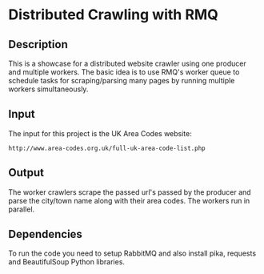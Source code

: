 Distributed Crawling with RMQ
=============================

## Description

This is a showcase for a distributed website crawler using one producer and multiple workers. The basic idea is to use RMQ's worker queue to schedule tasks for scraping/parsing many pages by running multiple workers simultaneously.

## Input

The input for this project is the UK Area Codes website: 

	http://www.area-codes.org.uk/full-uk-area-code-list.php

## Output

The worker crawlers scrape the passed url's passed by the producer and parse the city/town name along with their area codes. The workers run in parallel.

## Dependencies

To run the code you need to setup RabbitMQ and also install pika, requests and BeautifulSoup Python libraries.

